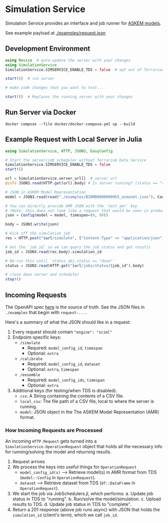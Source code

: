 # Simulation Service
Simulation Service provides an interface and job runner for [ASKEM models](https://github.com/DARPA-ASKEM/Model-Representations).

See example payload at [./examples/request.json](./examples/request.json)

## Development Environment

```julia
using Revise  # auto-update the server with your changes
using SimulationService
SimulationService.SIMSERVICE_ENABLE_TDS = false  # opt out of Terrarium Data Service

start!()  # run server

# make code changes that you want to test...

start!()  # Replaces the running server with your changes
```

## Run Server via Docker

```
docker compose --file docker/docker-compose.yml up --build
```

## Example Request with Local Server in Julia

```julia
using SimulationService, HTTP, JSON3, EasyConfig

# Start the server/job scheduler without Terrarium Data Service
SimulationService.SIMSERVICE_ENABLE_TDS = false
start!()

url = SimulationService.server_url[]  # server url
@info JSON3.read(HTTP.get(url).body) # Is server running? (status == "ok")

# JSON in ASKEM Model Representation
model = JSON3.read(read("./examples/BIOMD0000000955_askenet.json"), Config)

# You can directly provide AMR JSON with the `test_amr` key
# (Note: this does not look like a request that would be seen in production)
json = Config(model = model, timespan=(0, 90))

body = JSON3.write(json)

# Kick off the simulation job
res = HTTP.post("$url/simulate", ["Content-Type" => "application/json"]; body=body)

# Get the `job_id` so we can query the job status and get results
job_id = JSON3.read(res.body).simulation_id

# Re-run this until `status_obj.status == "done"`
status = JSON3.read(HTTP.get("$url/jobs/status/$job_id").body)

# close down server and scheduler
stop!()
```

## Incoming Requests

The OpenAPI spec [here](https://raw.githubusercontent.com/DARPA-ASKEM/simulation-api-spec/main/openapi.yaml) is the source of truth.  See the JSON files in `./examples` that begin with `request-...`.

Here's a summary of what the JSON should like in a request:

1. Every request should contain `"engine": "sciml"`
2. Endpoint-specific keys:
    - `/simulate`
        - Required: `model_config_id`, `timespan`
        - Optional: `extra`
    - `/calibrate`
        - Required: `model_config_id`, `dataset`
        - Optional: `extra`, `timespan`
    - `/ensemble`
        - Required: `model_config_ids`, `timespan`
        - Optional: `extra`
3. Additional keys (for testing/when TDS is disabled).
    - `csv`: A String containing the contents of a CSV file.
    - `local_csv`: The file path of a CSV file, local to where the server is running.
    - `model`: JSON object in the The ASKEM Model Representation (AMR) format.

### How Incoming Requests are Processed

An incoming `HTTP.Request` gets turned into a `SimulationService.OperationRequest` object that holds
all the necessary info for running/solving the model and returning results.


1. Request arrives
2. We process the keys into useful things for `OperationRequest`
    - `model_config_id(s)` --> Retrieve model(s) in AMR format from TDS (`model::Config` in `OperationRequest`).
    - `dataset` --> Retrieve dataset from TDS (`df::DataFrame` in `OperationRequest`).
3. We start the job via JobSchedulers.jl, which performs:
    a. Update job status in TDS to "running".
    b. Run/solve the model/simulation.
    c. Upload results to TDS.
    d. Update job status in TDS to "complete".
4. Return a 201 response (above job runs async) with JSON that holds the `simulation_id` (client's term), which we call `job_id`.
